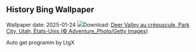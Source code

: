 ## History Bing Wallpaper
Wallpaper date: 2025-01-24
![](https://www.bing.com/th?id=OHR.DeerValley_FR-CA1426119767_UHD.jpg&w=1000)Download: [Deer Valley au crépuscule, Park City, Utah, États-Unis (© Adventure_Photo/Getty Images)](https://www.bing.com/th?id=OHR.DeerValley_FR-CA1426119767_UHD.jpg)

Auto get programm by LtgX
